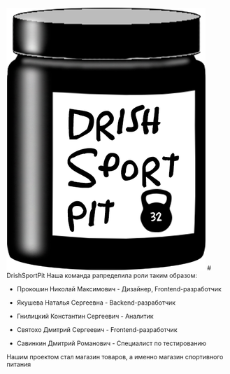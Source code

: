 ![Logo](FRONTEND/media/logo.png) # DrishSportPit
Наша команда рапределила роли таким образом:
- Прокошин Николай Максимович -  Дизайнер, Frontend-разработчик

- Якушева Наталья Сергеевна -	Backend-разработчик

- Гнилицкий Константин Сергеевич - Аналитик

- Святохо Дмитрий Сергеевич -	Frontend-разработчик

- Савинкин Дмитрий Романович - Специалист по тестированию

Нашим проектом стал магазин товаров, а именно магазин спортивного питания
